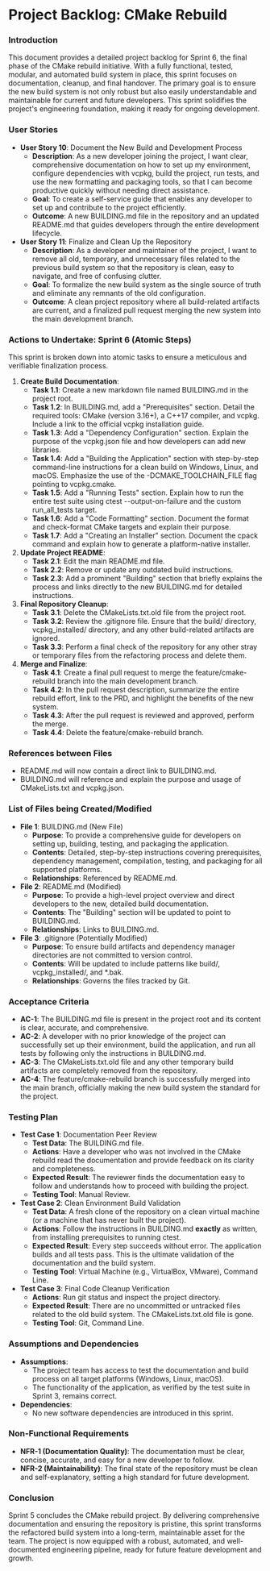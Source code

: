 # **Project Backlog: CMake Rebuild**

### **Introduction**

This document provides a detailed project backlog for Sprint 6, the final phase of the CMake rebuild initiative. With a fully functional, tested, modular, and automated build system in place, this sprint focuses on documentation, cleanup, and final handover. The primary goal is to ensure the new build system is not only robust but also easily understandable and maintainable for current and future developers. This sprint solidifies the project's engineering foundation, making it ready for ongoing development.

### **User Stories**

* **User Story 10**: Document the New Build and Development Process  
  * **Description**: As a new developer joining the project, I want clear, comprehensive documentation on how to set up my environment, configure dependencies with vcpkg, build the project, run tests, and use the new formatting and packaging tools, so that I can become productive quickly without needing direct assistance.  
  * **Goal**: To create a self-service guide that enables any developer to set up and contribute to the project efficiently.  
  * **Outcome**: A new BUILDING.md file in the repository and an updated README.md that guides developers through the entire development lifecycle.  
* **User Story 11**: Finalize and Clean Up the Repository  
  * **Description**: As a developer and maintainer of the project, I want to remove all old, temporary, and unnecessary files related to the previous build system so that the repository is clean, easy to navigate, and free of confusing clutter.  
  * **Goal**: To formalize the new build system as the single source of truth and eliminate any remnants of the old configuration.  
  * **Outcome**: A clean project repository where all build-related artifacts are current, and a finalized pull request merging the new system into the main development branch.

### **Actions to Undertake: Sprint 6 (Atomic Steps)**

This sprint is broken down into atomic tasks to ensure a meticulous and verifiable finalization process.

1. **Create Build Documentation**:  
   * **Task 1.1**: Create a new markdown file named BUILDING.md in the project root.  
   * **Task 1.2**: In BUILDING.md, add a "Prerequisites" section. Detail the required tools: CMake (version 3.16+), a C++17 compiler, and vcpkg. Include a link to the official vcpkg installation guide.  
   * **Task 1.3**: Add a "Dependency Configuration" section. Explain the purpose of the vcpkg.json file and how developers can add new libraries.  
   * **Task 1.4**: Add a "Building the Application" section with step-by-step command-line instructions for a clean build on Windows, Linux, and macOS. Emphasize the use of the \-DCMAKE\_TOOLCHAIN\_FILE flag pointing to vcpkg.cmake.  
   * **Task 1.5**: Add a "Running Tests" section. Explain how to run the entire test suite using ctest \--output-on-failure and the custom run\_all\_tests target.  
   * **Task 1.6**: Add a "Code Formatting" section. Document the format and check-format CMake targets and explain their purpose.  
   * **Task 1.7**: Add a "Creating an Installer" section. Document the cpack command and explain how to generate a platform-native installer.  
2. **Update Project README**:  
   * **Task 2.1**: Edit the main README.md file.  
   * **Task 2.2**: Remove or update any outdated build instructions.  
   * **Task 2.3**: Add a prominent "Building" section that briefly explains the process and links directly to the new BUILDING.md for detailed instructions.  
3. **Final Repository Cleanup**:  
   * **Task 3.1**: Delete the CMakeLists.txt.old file from the project root.  
   * **Task 3.2**: Review the .gitignore file. Ensure that the build/ directory, vcpkg\_installed/ directory, and any other build-related artifacts are ignored.  
   * **Task 3.3**: Perform a final check of the repository for any other stray or temporary files from the refactoring process and delete them.  
4. **Merge and Finalize**:  
   * **Task 4.1**: Create a final pull request to merge the feature/cmake-rebuild branch into the main development branch.  
   * **Task 4.2**: In the pull request description, summarize the entire rebuild effort, link to the PRD, and highlight the benefits of the new system.  
   * **Task 4.3**: After the pull request is reviewed and approved, perform the merge.  
   * **Task 4.4**: Delete the feature/cmake-rebuild branch.

### **References between Files**

* README.md will now contain a direct link to BUILDING.md.  
* BUILDING.md will reference and explain the purpose and usage of CMakeLists.txt and vcpkg.json.

### **List of Files being Created/Modified**

* **File 1**: BUILDING.md (New File)  
  * **Purpose**: To provide a comprehensive guide for developers on setting up, building, testing, and packaging the application.  
  * **Contents**: Detailed, step-by-step instructions covering prerequisites, dependency management, compilation, testing, and packaging for all supported platforms.  
  * **Relationships**: Referenced by README.md.  
* **File 2**: README.md (Modified)  
  * **Purpose**: To provide a high-level project overview and direct developers to the new, detailed build documentation.  
  * **Contents**: The "Building" section will be updated to point to BUILDING.md.  
  * **Relationships**: Links to BUILDING.md.  
* **File 3**: .gitignore (Potentially Modified)  
  * **Purpose**: To ensure build artifacts and dependency manager directories are not committed to version control.  
  * **Contents**: Will be updated to include patterns like build/, vcpkg\_installed/, and \*.bak.  
  * **Relationships**: Governs the files tracked by Git.

### **Acceptance Criteria**

* **AC-1**: The BUILDING.md file is present in the project root and its content is clear, accurate, and comprehensive.  
* **AC-2**: A developer with no prior knowledge of the project can successfully set up their environment, build the application, and run all tests by following only the instructions in BUILDING.md.  
* **AC-3**: The CMakeLists.txt.old file and any other temporary build artifacts are completely removed from the repository.  
* **AC-4**: The feature/cmake-rebuild branch is successfully merged into the main branch, officially making the new build system the standard for the project.

### **Testing Plan**

* **Test Case 1**: Documentation Peer Review  
  * **Test Data**: The BUILDING.md file.  
  * **Actions**: Have a developer who was not involved in the CMake rebuild read the documentation and provide feedback on its clarity and completeness.  
  * **Expected Result**: The reviewer finds the documentation easy to follow and understands how to proceed with building the project.  
  * **Testing Tool**: Manual Review.  
* **Test Case 2**: Clean Environment Build Validation  
  * **Test Data**: A fresh clone of the repository on a clean virtual machine (or a machine that has never built the project).  
  * **Actions**: Follow the instructions in BUILDING.md **exactly** as written, from installing prerequisites to running ctest.  
  * **Expected Result**: Every step succeeds without error. The application builds and all tests pass. This is the ultimate validation of the documentation and the build system.  
  * **Testing Tool**: Virtual Machine (e.g., VirtualBox, VMware), Command Line.  
* **Test Case 3**: Final Code Cleanup Verification  
  * **Actions**: Run git status and inspect the project directory.  
  * **Expected Result**: There are no uncommitted or untracked files related to the old build system. The CMakeLists.txt.old file is gone.  
  * **Testing Tool**: Git, Command Line.

### **Assumptions and Dependencies**

* **Assumptions**:  
  * The project team has access to test the documentation and build process on all target platforms (Windows, Linux, macOS).  
  * The functionality of the application, as verified by the test suite in Sprint 3, remains correct.  
* **Dependencies**:  
  * No new software dependencies are introduced in this sprint.

### **Non-Functional Requirements**

* **NFR-1 (Documentation Quality)**: The documentation must be clear, concise, accurate, and easy for a new developer to follow.  
* **NFR-2 (Maintainability)**: The final state of the repository must be clean and self-explanatory, setting a high standard for future development.

### **Conclusion**

Sprint 5 concludes the CMake rebuild project. By delivering comprehensive documentation and ensuring the repository is pristine, this sprint transforms the refactored build system into a long-term, maintainable asset for the team. The project is now equipped with a robust, automated, and well-documented engineering pipeline, ready for future feature development and growth.